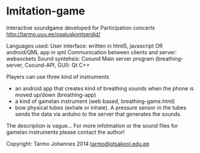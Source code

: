 Imitation-game
=============

Interactive soundgame developed for Participation concerts http://tarmo.uuu.ee/osaluskontserdid/

Languages used:
User interface: written in html5, javascript OR android/QML app in qml
Communication between clients and server: websockets
Sound syntehsis: Csound
Main server program (breathing-server, Csound-API, GUI): Qt C++

Players can use three kind of instruments 
- an android app that creates kind of breathing sounds when the phone is moved up/down (breathing-app)
- a kind of gamelan instrument (web based, breathing-game.html)
- bow physical tubes (exhale or inhale). A pressure sensor in the tubes sends the data via arduino to  the server that generates the sounds.


The description is vague... For more infotmation or the sound files for gamelan instruments please contact the author!


Copyright: Tarmo Johannes 2014 tarmo@otsakool.edu.ee
